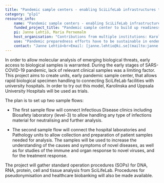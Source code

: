 ```yaml
---
title: "Pandemic sample centers - enabling SciLifeLab infrastructures to form pandemic preparedness capability"
category: "plp1"
resource_info:
    name: "Pandemic sample centers - enabling SciLifeLab infrastructures to form pandemic preparedness capability"
    funded_project_title: "Pandemic sample center to build up readiness to connect SciLifeLab infrastructure and university hospitals"
    pi: Janne Lehtiö, Maria Pernemalm
    host_organisation: "Contributions from multiple institutions: Karolinska Institutet/ SciLifeLab, Karolinska University Hospital, Uppsala University Hospital"
    use: "Pandemic preparedness efforts have to be sustainable in endemic times. Therefore, to allow for continuity, training and sustainable co-financing with other sources, the project organisation is connected to ongoing Precision Medicine Initiatives at hospitals and SciLifeLab."
    contact: "Janne Lehtiö<br>Email: [janne.lehtio@ki.se](mailto:janne.lehtio@ki.se)<br><br>Maria Pernemalm<br>Email: [maria.pernemalmk@scilifelab.se](maria.pernemalmk@scilifelab.se)"
---
```


In order to allow molecular analysis of emerging biological threats, early access to biological samples is warranted. During the early stages of SARS-COVID-19 pandemic, lack of relevant clinical samples was a limiting factor. This project aims to create units, early pandemic sample center, that allows rapid biological specimen handling to connecting SciLifeLab facilities with university hospitals. In order to try out this model, Karolinska and Uppsala University Hospitals will be used as trials.

The plan is to set up two sample flows:

* The first sample flow will connect Infectious Disease clinics including Biosafety laboratory (level-3) to allow handling any type of infections material for neutralising and further analysis.

* The second sample flow will connect the hospital laboratories and Pathology units to allow collection and preparation of patient samples needed for analysis. The samples will be used to increase the understanding of  the causes and symptoms of novel diseases, as well as for studies of the immune and organ response to novel viruses, and for the treatment response.

The project will gather standard operation procedures (SOPs) for DNA, RNA, protein, cell and tissue analysis from SciLifeLab. Procedures for pseudonymisation and healthcare biobanking will also be made available.

